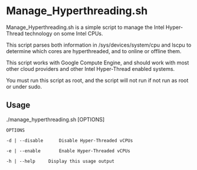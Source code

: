 # Manage_Hyperthreading.sh

Manage_Hyperthreading.sh is a simple script to manage the Intel Hyper-Thread technology on some Intel CPUs.

This script parses both information in /sys/devices/system/cpu and lscpu to determine which cores are hyperthreaded, and to online or offline them.

This script works with Google Compute Engine, and should work with most other cloud providers and other Intel Hyper-Thread enabled systems.

You must run this script as root, and the script will not run if not run as root or under sudo.

Usage
-----
./manage_hyperthreading.sh [OPTIONS]

	OPTIONS

	-d | --disable		Disable Hyper-Threaded vCPUs

	-e | --enable		Enable Hyper-Threaded vCPUs

	-h | --help		Display this usage output

